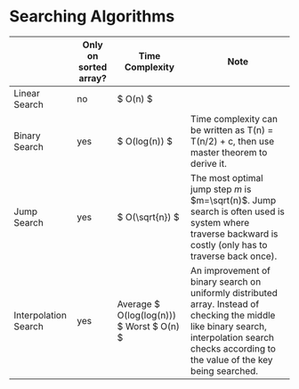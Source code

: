 # Searching Algorithms

|  | Only on sorted array? | Time Complexity | Note |
|----------------------|-----------------------|-------------------------------------------|--------------------------------------------------------------------------------------------------------------------------------------------------------------------------------------------------|
| Linear Search | no | $ O(n) $ |  |
| Binary Search  | yes | $ O(log(n)) $ | Time complexity can be written as T(n) = T(n/2) + c, then use master theorem to derive it. |
| Jump Search | yes | $ O(\sqrt{n}) $ | The most optimal jump step $m$ is $m=\sqrt(n)$. Jump search is often used is system where traverse backward is costly (only has to traverse back once). |
| Interpolation Search | yes | Average $ O(log(log(n)))  $ Worst $ O(n) $ | An improvement of binary search on uniformly distributed array. Instead of checking the middle like binary search, interpolation search checks according to the value of the key being searched. |

